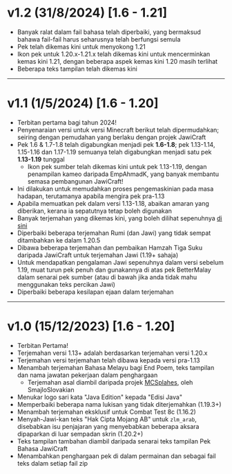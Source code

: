 # v1.2 (31/8/2024) [1.6 - 1.21]
 - Banyak ralat dalam fail bahasa telah diperbaiki, yang bermaksud bahawa fail-fail harus seharusnya telah berfungsi semula
 - Pek telah dikemas kini untuk menyokong 1.21
 - Ikon pek untuk 1.20.x-1.21.x telah dikemas kini untuk mencerminkan kemas kini 1.21, dengan beberapa aspek kemas kini 1.20 masih terlihat
 - Beberapa teks tampilan telah dikemas kini

---

# v1.1 (1/5/2024) [1.6 - 1.20]
- Terbitan pertama bagi tahun 2024!
- Penyenaraian versi untuk versi Minecraft berikut telah dipermudahkan; seiring dengan pemudahan yang berlaku dengan projek JawiCraft
 - Pek 1.6 & 1.7-1.8 telah digabungkan menjadi pek **1.6-1.8**; pek 1.13-1.14, 1.15-1.16 dan 1.17-1.19 semuanya telah digabungkan menjadi satu pek **1.13-1.19** tunggal
   - Ikon pek sumber telah dikemas kini untuk pek 1.13-1.19, dengan penampilan kameo daripada EmpAhmadK, yang banyak membantu semasa pembangunan JawiCraft!
 - Ini dilakukan untuk memudahkan proses pengemaskinian pada masa hadapan, terutamanya apabila mengira pek pra-1.13
 - Apabila memuatkan pek dalam versi 1.13-1.18, abaikan amaran yang diberikan, kerana ia sepatutnya tetap boleh digunakan
- Banyak terjemahan yang dikemas kini, yang boleh dilihat sepenuhnya [di sini](https://github.com/Minecraft-EdisiMelayu/MCEM-Wiki/wiki/Terjemahan-Baharu-untuk-1-Mei)
- Diperbaiki beberapa terjemahan Rumi (dan Jawi) yang tidak sempat ditambahkan ke dalam 1.20.5
- Dibawa beberapa terjemahan dan pembaikan Hamzah Tiga Suku daripada JawiCraft untuk terjemahan Jawi (1.19+ sahaja)
 - Untuk mendapatkan pengalaman Jawi sepenuhnya dalam versi sebelum 1.19, muat turun pek penuh dan gunakannya di atas pek BetterMalay dalam senarai pek sumber (atau di bawah jika anda tidak mahu menggunakan teks percikan Jawi)
- Diperbaiki beberapa kesilapan ejaan dalam terjemahan

---

# v1.0 (15/12/2023) [1.6 - 1.20]
  - Terbitan Pertama!
  - Terjemahan versi 1.13+ adalah berdasarkan terjemahan versi 1.20.x
  - Terjemahan versi terjemahan telah dibawa kepada versi pra-1.13
  - Menambah terjemahan Bahasa Melayu bagi End Poem, teks tampilan dan nama jawatan pekerjaan dalam penghargaan
    - Terjemahan asal diambil daripada projek [MCSplahes](https://github.com/SmajloSlovakian/MinecraftSplashTextTranslation), oleh SmajloSlovakian
  - Menukar logo sari kata "Java Edition" kepada "Edisi Java"
  - Memperbaiki beberapa nama lukisan yang tidak diterjemahkan (1.19.3+)
  - Menambah terjemahan eksklusif untuk Combat Test 8c (1.16.2)
  - Menyah-Jawi-kan teks "Hak Cipta Mojang AB" untuk `zlm_arab`, disebabkan isu penjajaran yang menyebabkan beberapa aksara dipaparkan di luar sempadan skrin (1.20.2+)
  - Teks tampilan tambahan diambil daripada senarai teks tampilan Pek Bahasa JawiCraft
  - Menambahkan penghargaan pek di dalam permainan dan sebagai fail teks dalam setiap fail zip